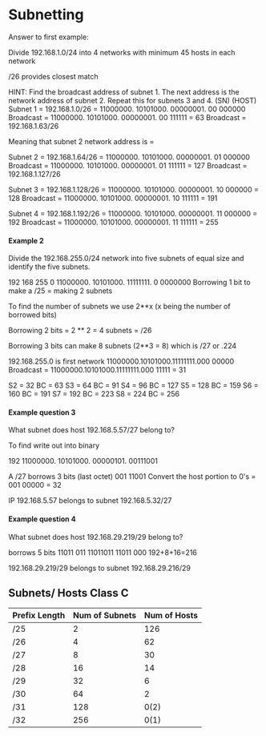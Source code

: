 # Subnetting

Answer to first example:

Divide 192.168.1.0/24 into 4 networks with minimum 45 hosts in each network

/26 provides closest match

HINT: Find the broadcast address of subnet 1. The next address is the network address of subnet 2. Repeat this for subnets 3 and 4.
														 (SN) (HOST)
Subnet 1 = 192.168.1.0/26 = 11000000. 10101000. 00000001. 00  000000
Broadcast                 = 11000000. 10101000. 00000001. 00  111111 = 63
Broadcast = 192.168.1.63/26

Meaning that subnet 2 network address is = 

Subnet 2 = 192.168.1.64/26 = 11000000. 10101000. 00000001. 01 000000 
Broadcast 				   = 11000000. 10101000. 00000001. 01 111111 = 127
Broadcast = 192.168.1.127/26

Subnet 3 = 192.168.1.128/26 = 11000000. 10101000. 00000001. 10 000000 = 128
Broadcast 				    = 11000000. 10101000. 00000001. 10 111111 = 191

Subnet 4 = 192.168.1.192/26 = 11000000. 10101000. 00000001. 11 000000 = 192
Broadcast 				    = 11000000. 10101000. 00000001. 11 111111 = 255


#### Example 2

Divide the 192.168.255.0/24 network into five subnets of equal size and identify the five subnets.


192			168			255			0
11000000.	10101000.	11111111.	0 0000000
									Borrowing 1 bit to make a /25 = making 2 subnets

To find the number of subnets we use 2**x (x being the number of borrowed bits)

Borrowing 2 bits = 2 ** 2 = 4 subnets = /26

Borrowing 3 bits can make 8 subnets (2**3 = 8) which is /27 or .224

192.168.255.0 is first network 11000000.10101000.11111111.000  00000
Broadcast 					 = 11000000.10101000.11111111.000  11111 = 31

S2 = 32 BC = 63
S3 = 64 BC = 91
S4 = 96 BC = 127
S5 = 128 BC = 159
S6 = 160 BC = 191
S7 = 192 BC = 223
S8 = 224 BC = 256

#### Example question 3

What subnet does host 192.168.5.57/27 belong to?

To find write out into binary

192
11000000.	10101000.	00000101.	00111001

A /27 borrows 3 bits (last octet) 001 11001 
Convert the host portion to 0's = 001 00000 = 32

IP 192.168.5.57 belongs to subnet 192.168.5.32/27


#### Example question 4

What subnet does host 192.168.29.219/29 belong to?

borrows 5 bits 11011 011    11011011
			   11011 000
			   192+8+16=216

192.168.29.219/29 belongs to subnet 192.168.29.216/29


## Subnets/ Hosts Class C

| Prefix Length | Num of Subnets | Num of Hosts |
|---------------|----------------|--------------|
| /25           | 2              | 126          |
| /26           | 4              | 62           |
| /27           | 8              | 30           |
| /28           | 16             | 14           |
| /29           | 32             | 6            |
| /30           | 64             | 2            |
| /31           | 128            | 0(2)         |
| /32           | 256            | 0(1)         |



